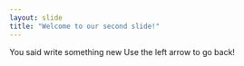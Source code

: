 ```yaml
---
layout: slide
title: "Welcome to our second slide!"
---
```

You said write something new
Use the left arrow to go back!
